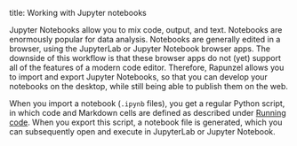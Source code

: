 title: Working with Jupyter notebooks


Jupyter Notebooks allow you to mix code, output, and text. Notebooks are enormously popular for data analysis. Notebooks are generally edited in a browser, using the JupyterLab or Jupyter Notebook browser apps. The downside of this workflow is that these browser apps do not (yet) support all of the features of a modern code editor. Therefore, Rapunzel allows you to import and export Jupyter Notebooks, so that you can develop your notebooks on the desktop, while still being able to publish them on the web.

When you import a notebook (`.ipynb` files), you get a regular Python script, in which code and Markdown cells are defined as described under [Running code](%url:running). When you export this script, a notebook file is generated, which you can subsequently open and execute in JupyterLab or Jupyter Notebook.
